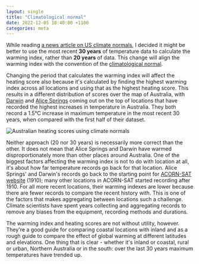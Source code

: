 ```yaml
---
layout: single
title: "Climatological normal"
date: 2022-12-05 18:40:00 +1100
categories: meta
---
```

While reading [a news article on US climate normals](https://www.noaa.gov/news/new-us-climate-normals-are-here-what-do-they-tell-us-about-climate-change), I decided it might be better to use the most recent **30 years** of temperature data to calculate the warming index, rather than **20 years** of data. This change will align the warming index with the convention of the [climatological normal](https://en.wikipedia.org/wiki/Climatological_normal).

Changing the period that calculates the warming index will affect the heating score also because it's calculated by finding the highest warming index across all locations and using that as the highest heating score. This results in a different distribution of scores over the map of Australia, with [Darwin](https://climateexplorer.net/location/darwin) and [Alice Springs](https://climateexplorer.net/location/alice-springs) coming out on the top of locations that have recorded the highest increases in temperature in Australia. They both record a 1.5°C increase in maximum temperature in the most recent 30 years, when compared with the first half of their dataset.

![Australian heating scores using climate normals]({{site.url}}/blog/assets/australia-heating-scores-climate-normals.png)

Neither approach (20 nor 30 years) is necessarily more correct than the other. It does not mean that Alice Springs and Darwin have warmed disproportionately more than other places around Australia. One of the biggest factors affecting the warming index is not to do with location at all, it's about how far temperature records go back for that location. Alice Springs' and Darwin's records go back to the starting point for [ACORN-SAT website](http://www.bom.gov.au/climate/data/acorn-sat/) (1910); many other locations in ACORN-SAT started recording after 1910. For all more recent locations, their warming indexes are lower because there are fewer records to compare the recent history with. This is one of the factors that makes aggregating between locations such a challenge. Climate scientists have spent years collecting and aggregating records to remove any biases from the equipment, recording methods and durations.

The warming index and heating scores are not without utility, however. They're a good guide for comparing coastal locations with inland and as a rough guide to compare the effect of global warming at different latitudes and elevations. One thing that is clear - whether it's inland or coastal, rural or urban, Northern Australia or in the south: over the last 30 years maximum temperatures have trended up.